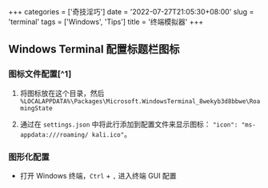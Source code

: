 +++
categories = ['奇技淫巧']
date = '2022-07-27T21:05:30+08:00'
slug = 'terminal'
tags = ['Windows', 'Tips']
title = '终端模拟器'
+++

## Windows Terminal 配置标题栏图标

### 图标文件配置[^1]

1. 将图标放在这个目录，然后 `%LOCALAPPDATA%\Packages\Microsoft.WindowsTerminal_8wekyb3d8bbwe\RoamingState`

2. 通过在 `settings.json` 中将此行添加到配置文件来显示图标：
   `"icon": "ms-appdata:///roaming/ kali.ico"`。

### 图形化配置

- 打开 Windows 终端，`Ctrl` + `,` 进入终端 GUI 配置
